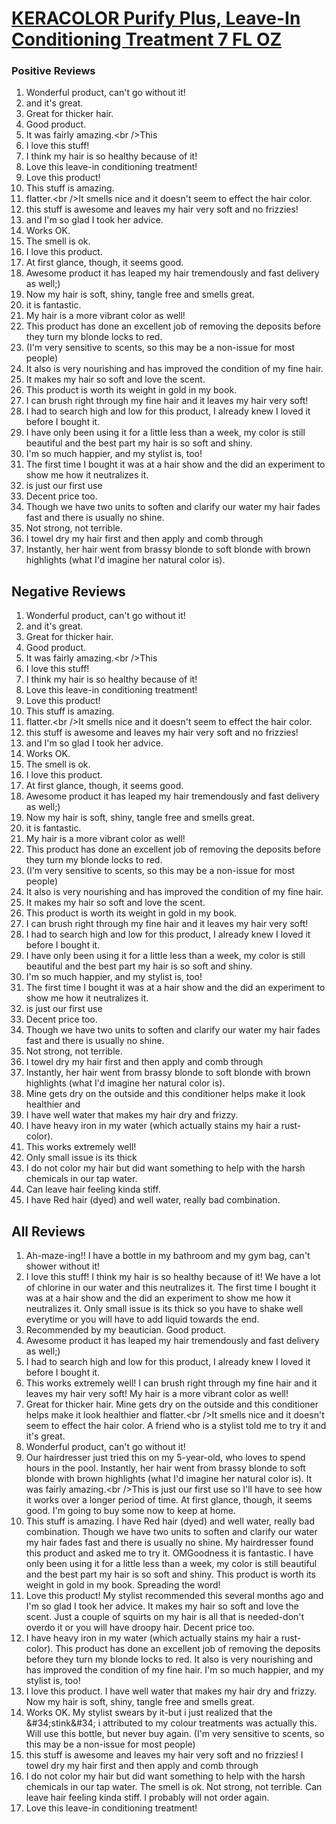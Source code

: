 # [KERACOLOR Purify Plus, Leave-In Conditioning Treatment 7 FL OZ](https://products.checkmycream.com/products/KERACOLOR-Purify-Plus-Leave-In-Conditioning-Treatment-7-FL-OZ.html)

### Positive Reviews

<ol>
      <li>Wonderful product, can&#x27;t go without it!</li>
      <li>and it&#x27;s great.</li>
      <li>Great for thicker hair.  </li>
      <li>Good product.</li>
      <li>It was fairly amazing.&lt;br /&gt;This</li>
      <li>I love this stuff!</li>
      <li>I think my hair is so healthy because of it!</li>
      <li>Love this leave-in conditioning treatment!</li>
      <li>Love this product!  </li>
      <li>This stuff is amazing.  </li>
      <li>flatter.&lt;br /&gt;It smells nice and it doesn&#x27;t seem to effect the hair color.  </li>
      <li>this stuff is awesome and leaves my hair very soft and no frizzies!  </li>
      <li>and I&#x27;m so glad I took her advice.  </li>
      <li>Works OK.  </li>
      <li>The smell is ok.</li>
      <li>I love this product.</li>
      <li>At first glance, though, it seems good.</li>
      <li>Awesome product it has leaped my hair tremendously and fast delivery as well;)</li>
      <li>Now my hair is soft, shiny, tangle free and smells great.</li>
      <li>it is fantastic.  </li>
      <li>My hair is a more vibrant color as well!</li>
      <li>This product has done an excellent job of removing the deposits before they turn my blonde locks to red.</li>
      <li>(I&#x27;m very sensitive to scents, so this may be a non-issue for most people)</li>
      <li>It also is very nourishing and has improved the condition of my fine hair.</li>
      <li>It makes my hair so soft and love the scent.  </li>
      <li>This product is worth its weight in gold in my book.  </li>
      <li>I can brush right through my fine hair and it leaves my hair very soft!</li>
      <li>I had to search high and low for this product, I already knew I loved it before I bought it.</li>
      <li>I have only been using it for a little less than a week, my color is still beautiful and the best part my hair is so soft and shiny.  </li>
      <li>I&#x27;m so much happier, and my stylist is, too!</li>
      <li>The first time I bought it was at a hair show and the did an experiment to show me how it neutralizes it.</li>
      <li>is just our first use</li>
      <li>Decent price too.</li>
      <li>Though we have two units to soften and clarify our water my hair fades fast and there is usually no shine.  </li>
      <li>Not strong, not terrible.</li>
      <li>I towel dry my hair first and then apply and comb through</li>
      <li>Instantly, her hair went from brassy blonde to soft blonde with brown highlights (what I&#x27;d imagine her natural color is).</li>
</ol>


<h2>Negative Reviews</h2>
<ol>
<li> Wonderful product, can&#x27;t go without it!</li>
<li> and it&#x27;s great.</li>
<li> Great for thicker hair.  </li>
<li> Good product.</li>
<li> It was fairly amazing.&lt;br /&gt;This</li>
<li> I love this stuff!</li>
<li> I think my hair is so healthy because of it!</li>
<li> Love this leave-in conditioning treatment!</li>
<li> Love this product!  </li>
<li> This stuff is amazing.  </li>
<li> flatter.&lt;br /&gt;It smells nice and it doesn&#x27;t seem to effect the hair color.  </li>
<li> this stuff is awesome and leaves my hair very soft and no frizzies!  </li>
<li> and I&#x27;m so glad I took her advice.  </li>
<li> Works OK.  </li>
<li> The smell is ok.</li>
<li> I love this product.</li>
<li> At first glance, though, it seems good.</li>
<li> Awesome product it has leaped my hair tremendously and fast delivery as well;)</li>
<li> Now my hair is soft, shiny, tangle free and smells great.</li>
<li> it is fantastic.  </li>
<li> My hair is a more vibrant color as well!</li>
<li> This product has done an excellent job of removing the deposits before they turn my blonde locks to red.</li>
<li> (I&#x27;m very sensitive to scents, so this may be a non-issue for most people)</li>
<li> It also is very nourishing and has improved the condition of my fine hair.</li>
<li> It makes my hair so soft and love the scent.  </li>
<li> This product is worth its weight in gold in my book.  </li>
<li> I can brush right through my fine hair and it leaves my hair very soft!</li>
<li> I had to search high and low for this product, I already knew I loved it before I bought it.</li>
<li> I have only been using it for a little less than a week, my color is still beautiful and the best part my hair is so soft and shiny.  </li>
<li> I&#x27;m so much happier, and my stylist is, too!</li>
<li> The first time I bought it was at a hair show and the did an experiment to show me how it neutralizes it.</li>
<li> is just our first use</li>
<li> Decent price too.</li>
<li> Though we have two units to soften and clarify our water my hair fades fast and there is usually no shine.  </li>
<li> Not strong, not terrible.</li>
<li> I towel dry my hair first and then apply and comb through</li>
<li> Instantly, her hair went from brassy blonde to soft blonde with brown highlights (what I&#x27;d imagine her natural color is).</li>
<li> Mine gets dry on the outside and this conditioner helps make it look healthier and</li>
<li> I have well water that makes my hair dry and frizzy.</li>
<li> I have heavy iron in my water (which actually stains my hair a rust-color).  </li>
<li> This works extremely well!</li>
<li> Only small issue is its thick</li>
<li> I do not color my hair but did want something to help with the harsh chemicals in our tap water.</li>
<li> Can leave hair feeling kinda stiff.</li>
<li> I have Red hair (dyed) and well water, really bad combination.  </li>
</ol>

<h2>All Reviews</h2>

<ol>
    <li> Ah-maze-ing!! I have a bottle in my bathroom and my gym bag, can&#x27;t shower without it!</li>
    <li> I love this stuff! I think my hair is so healthy because of it! We have a lot of chlorine in our water and this neutralizes it. The first time I bought it was at a hair show and the did an experiment to show me how it neutralizes it. Only small issue is its thick so you have to shake well everytime or you will have to add liquid towards the end.</li>
    <li> Recommended by my beautician.  Good product.</li>
    <li> Awesome product it has leaped my hair tremendously and fast delivery as well;)</li>
    <li> I had to search high and low for this product, I already knew I loved it before I bought it.</li>
    <li> This works extremely well! I can brush right through my fine hair and it leaves my hair very soft! My hair is a more vibrant color as well!</li>
    <li> Great for thicker hair.  Mine gets dry on the outside and this conditioner helps make it look healthier and flatter.&lt;br /&gt;It smells nice and it doesn&#x27;t seem to effect the hair color.  A friend who is a stylist told me to try it and it&#x27;s great.</li>
    <li> Wonderful product, can&#x27;t go without it!</li>
    <li> Our hairdresser just tried this on my 5-year-old, who loves to spend hours in the pool. Instantly, her hair went from brassy blonde to soft blonde with brown highlights (what I&#x27;d imagine her natural color is). It was fairly amazing.&lt;br /&gt;This is just our first use so I&#x27;ll have to see how it works over a longer period of time. At first glance, though, it seems good. I&#x27;m going to buy some now to keep at home.</li>
    <li> This stuff is amazing.  I have Red hair (dyed) and well water, really bad combination.  Though we have two units to soften and clarify our water my hair fades fast and there is usually no shine.  My hairdresser found this product and asked me to try it.  OMGoodness it is fantastic.  I have only been using it for a little less than a week, my color is still beautiful and the best part my hair is so soft and shiny.  This product is worth its weight in gold in my book.  Spreading the word!</li>
    <li> Love this product!  My stylist recommended this several months ago and I&#x27;m so glad I took her advice.  It makes my hair so soft and love the scent.  Just a couple of squirts on my hair is all that is needed-don&#x27;t overdo it or you will have droopy hair.  Decent price too.</li>
    <li> I have heavy iron in my water (which actually stains my hair a rust-color).  This product has done an excellent job of removing the deposits before they turn my blonde locks to red. It also is very nourishing and has improved the condition of my fine hair. I&#x27;m so much happier, and my stylist is, too!</li>
    <li> I love this product. I have well water that makes my hair dry and frizzy. Now my hair is soft, shiny, tangle free and smells great.</li>
    <li> Works OK.  My stylist swears by it-but i just realized that the &amp;#34;stink&amp;#34; i attributed to my colour treatments was actually this.  Will use this bottle, but never buy again.  (I&#x27;m very sensitive to scents, so this may be a non-issue for most people)</li>
    <li> this stuff is awesome and leaves my hair very soft and no frizzies!  I towel dry my hair first and then apply and comb through</li>
    <li> I do not color my hair but did want something to help with the harsh chemicals in our tap water. The smell is ok. Not strong, not terrible. Can leave hair feeling kinda stiff. I probably will not order again.</li>
    <li> Love this leave-in conditioning treatment!</li>
</ol>




